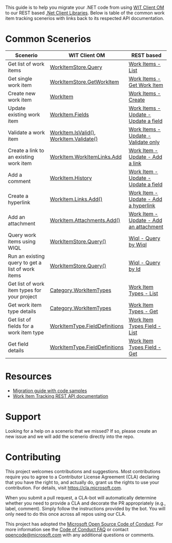 
This guide is to help you migrate your .NET code from using [WIT Client OM](https://www.nuget.org/packages/Microsoft.TeamFoundationServer.ExtendedClient) to our REST based [.Net Client Libraries](https://docs.microsoft.com/en-us/azure/devops/integrate/concepts/dotnet-client-libraries?view=azure-devops). Below is table of the common work item tracking scenerios with links back to its respected API documentation.

# Common Scenerios

| Scenerio                                          | WIT Client OM                                                                                                                                                                                                                                                         | REST based                                                                                                                                                            |
| ------------------------------------------------- | --------------------------------------------------------------------------------------------------------------------------------------------------------------------------------------------------------------------------------------------------------------------- | --------------------------------------------------------------------------------------------------------------------------------------------------------------------- |
| Get list of work items                            | [WorkItemStore.Query](https://docs.microsoft.com/en-us/previous-versions/visualstudio/visual-studio-2013/bb140399%28v%3dvs.120%29)                                                                                                                                    | [Work Items - List](https://docs.microsoft.com/en-us/rest/api/azure/devops/wit/work%20items/list?view=azure-devops-rest-5.0)                                          |
| Get single work item                              | [WorkItemStore.GetWorkItem](https://docs.microsoft.com/en-us/previous-versions/visualstudio/visual-studio-2013/bb140391%28v%3dvs.120%29)                                                                                                                              | [Work Items - Get Work Item](https://docs.microsoft.com/en-us/rest/api/azure/devops/wit/work%20items/get%20work%20item?view=azure-devops-rest-5.0)                    |
| Create new work item                              | [WorkItem](<https://docs.microsoft.com/en-us/previous-versions/visualstudio/visual-studio-2013/bb179831(v%3dvs.120)>)                                                                                                                                                 | [Work Items - Create](https://docs.microsoft.com/en-us/rest/api/azure/devops/wit/work%20items/create?view=azure-devops-rest-5.0)                                      |
| Update existing work item                         | [WorkItem.Fields](<https://docs.microsoft.com/en-us/previous-versions/visualstudio/visual-studio-2013/bb164805(v%3dvs.120)>)                                                                                                                                          | [Work Items - Update - Update a field](https://docs.microsoft.com/en-us/rest/api/azure/devops/wit/work%20items/update?view=azure-devops-rest-5.0#update_a_field)      |
| Validate a work item                              | [WorkItem.IsValid()](<https://docs.microsoft.com/en-us/previous-versions/visualstudio/visual-studio-2013/bb140421(v%3dvs.120)>),<br/>[WorkItem.Validate()](<https://docs.microsoft.com/en-us/previous-versions/visualstudio/visual-studio-2013/bb140427(v%3dvs.120)>) | [Work Items - Update - Validate only](https://docs.microsoft.com/en-us/rest/api/azure/devops/wit/work%20items/update?view=azure-devops-rest-5.0#validate_only_update) |
| Create a link to an existing work item            | [WorkItem.WorkItemLinks.Add](<https://docs.microsoft.com/en-us/previous-versions/visualstudio/visual-studio-2013/bb140132(v%3dvs.120)>)                                                                                                                               | [Work Item - Update - Add a link](https://docs.microsoft.com/en-us/rest/api/azure/devops/wit/work%20items/update?view=azure-devops-rest-5.0#add_a_link)               |
| Add a comment                                     | [WorkItem.History](<https://docs.microsoft.com/en-us/previous-versions/visualstudio/visual-studio-2013/bb164807(v%3dvs.120)>)                                                                                                                                         | [Work Item - Update - Update a field](https://docs.microsoft.com/en-us/rest/api/azure/devops/wit/work%20items/update?view=azure-devops-rest-5.0#update_a_field)       |
| Create a hyperlink                                | [WorkItem.Links.Add()](https://docs.microsoft.com/en-us/previous-versions/visualstudio/visual-studio-2013/bb140133%28v%3dvs.120%29)                                                                                                                                   | [Work Item - Update - Add a hyperlink](https://docs.microsoft.com/en-us/rest/api/azure/devops/wit/work%20items/update?view=azure-devops-rest-5.0#add_a_hyperlink)     |
| Add an attachment                                 | [WorkItem.Attachments.Add()](https://docs.microsoft.com/en-us/previous-versions/visualstudio/visual-studio-2013/bb164795%28v%3dvs.120%29)                                                                                                                             | [Work Item - Update - Add an attachment](https://docs.microsoft.com/en-us/rest/api/azure/devops/wit/work%20items/update?view=azure-devops-rest-5.0#add_an_attachment) |
| Query work items using WIQL                       | [WorkItemStore.Query()](https://docs.microsoft.com/en-us/previous-versions/visualstudio/visual-studio-2013/bb140399%28v%3dvs.120%29)                                                                                                                                  | [Wiql - Query by Wiql](https://docs.microsoft.com/en-us/rest/api/azure/devops/wit/wiql/query%20by%20wiql?view=azure-devops-rest-5.0)                                  |
| Run an existing query to get a list of work items | [WorkItemStore.Query()](https://docs.microsoft.com/en-us/previous-versions/visualstudio/visual-studio-2013/bb140399%28v%3dvs.120%29)                                                                                                                                  | [Wiql - Query by Id](https://docs.microsoft.com/en-us/rest/api/azure/devops/wit/wiql/query%20by%20id?view=azure-devops-rest-5.0)                                      |
| Get list of work item types for your project      | [Category.WorkItemTypes](https://docs.microsoft.com/en-us/previous-versions/visualstudio/visual-studio-2013/ff733906%28v%3dvs.120%29)                                                                                                                                 | [Work Item Types - List](https://docs.microsoft.com/en-us/rest/api/azure/devops/wit/work%20item%20types/list?view=azure-devops-rest-5.1)                              |
| Get work item type details                        | [Category.WorkItemTypes](https://docs.microsoft.com/en-us/previous-versions/visualstudio/visual-studio-2013/ff733906%28v%3dvs.120%29)                                                                                                                                 | [Work Item Types - Get](https://docs.microsoft.com/en-us/rest/api/azure/devops/wit/work%20item%20types/get?view=azure-devops-rest-5.0)                                |
| Get list of fields for a work item type           | [WorkItemType.FieldDefinitions](https://docs.microsoft.com/en-us/previous-versions/visualstudio/visual-studio-2013/bb164788%28v%3dvs.120%29)                                                                                                                          | [Work Item Types Field - List](https://docs.microsoft.com/en-us/rest/api/azure/devops/wit/work%20item%20types%20field/list?view=azure-devops-rest-5.0)                |
| Get field details                                 | [WorkItemType.FieldDefinitions](https://docs.microsoft.com/en-us/previous-versions/visualstudio/visual-studio-2013/bb164788%28v%3dvs.120%29)                                                                                                                          | [Work Item Types Field - Get](https://docs.microsoft.com/en-us/rest/api/azure/devops/wit/work%20item%20types%20field/get?view=azure-devops-rest-5.0)                  |

# Resources

- [Migration guide with code samples](https://github.com/Microsoft/azure-devops-wit-client-om-migration-guide)
- [Work Item Tracking REST API documentation](https://docs.microsoft.com/en-us/rest/api/azure/devops/wit/?view=azure-devops-rest-5.0)

# Support

Looking for a help on a scenerio that we missed? If so, please create an new issue and we will add the scenerio directly into the repo.

# Contributing

This project welcomes contributions and suggestions.  Most contributions require you to agree to a
Contributor License Agreement (CLA) declaring that you have the right to, and actually do, grant us
the rights to use your contribution. For details, visit https://cla.microsoft.com.

When you submit a pull request, a CLA-bot will automatically determine whether you need to provide
a CLA and decorate the PR appropriately (e.g., label, comment). Simply follow the instructions
provided by the bot. You will only need to do this once across all repos using our CLA.

This project has adopted the [Microsoft Open Source Code of Conduct](https://opensource.microsoft.com/codeofconduct/).
For more information see the [Code of Conduct FAQ](https://opensource.microsoft.com/codeofconduct/faq/) or
contact [opencode@microsoft.com](mailto:opencode@microsoft.com) with any additional questions or comments.
